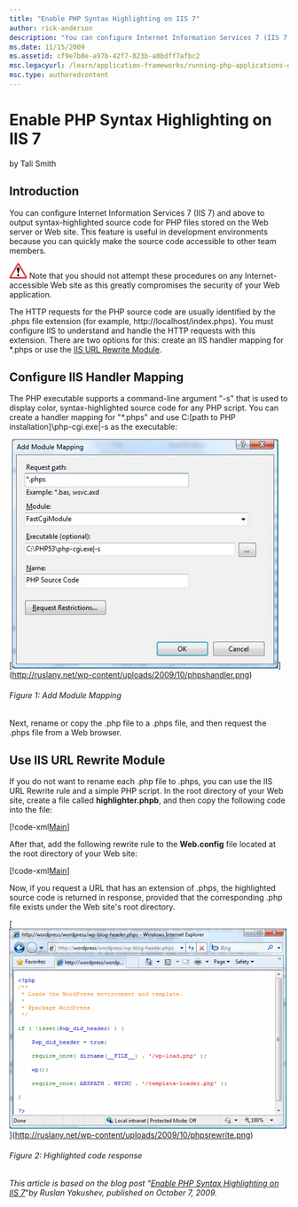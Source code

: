 ```yaml
---
title: "Enable PHP Syntax Highlighting on IIS 7"
author: rick-anderson
description: "You can configure Internet Information Services 7 (IIS 7) and above to output syntax-highlighted source code for PHP files stored on the Web server or Web si..."
ms.date: 11/15/2009
ms.assetid: cf9e7b8e-a97b-42f7-823b-a8bdff7afbc2
msc.legacyurl: /learn/application-frameworks/running-php-applications-on-iis/enable-php-syntax-highlighting-on-iis-7-and-above
msc.type: authoredcontent
---
```

Enable PHP Syntax Highlighting on IIS 7
====================
by Tali Smith

## Introduction

You can configure Internet Information Services 7 (IIS 7) and above to output syntax-highlighted source code for PHP files stored on the Web server or Web site. This feature is useful in development environments because you can quickly make the source code accessible to other team members.

[![](enable-php-syntax-highlighting-on-iis-7-and-above/_static/image2.gif)](enable-php-syntax-highlighting-on-iis-7-and-above/_static/image1.gif) Note that you should not attempt these procedures on any Internet-accessible Web site as this greatly compromises the security of your Web application.

The HTTP requests for the PHP source code are usually identified by the .phps file extension (for example, http://localhost/index.phps). You must configure IIS to understand and handle the HTTP requests with this extension. There are two options for this: create an IIS handler mapping for \*.phps or use the [IIS URL Rewrite Module](https://www.iis.net/downloads/microsoft/url-rewrite "Download the IIS URL Rewrite Module").

## Configure IIS Handler Mapping

The PHP executable supports a command-line argument "-s" that is used to display color, syntax-highlighted source code for any PHP script. You can create a handler mapping for "\*.phps" and use C:\[path to PHP installation]\php-cgi.exe|-s as the executable:

[[![](enable-php-syntax-highlighting-on-iis-7-and-above/_static/image2.jpg)](enable-php-syntax-highlighting-on-iis-7-and-above/_static/image1.jpg)](http://ruslany.net/wp-content/uploads/2009/10/phpshandler.png)

###### Figure 1: Add Module Mapping

Next, rename or copy the .php file to a .phps file, and then request the .phps file from a Web browser.

## Use IIS URL Rewrite Module

If you do not want to rename each .php file to .phps, you can use the IIS URL Rewrite rule and a simple PHP script. In the root directory of your Web site, create a file called **highlighter.phpb**, and then copy the following code into the file:

[!code-xml[Main](enable-php-syntax-highlighting-on-iis-7-and-above/samples/sample1.xml)]

After that, add the following rewrite rule to the **Web.config** file located at the root directory of your Web site:


[!code-xml[Main](enable-php-syntax-highlighting-on-iis-7-and-above/samples/sample2.xml)]


Now, if you request a URL that has an extension of .phps, the highlighted source code is returned in response, provided that the corresponding .php file exists under the Web site's root directory.

[[![](enable-php-syntax-highlighting-on-iis-7-and-above/_static/image4.gif)](enable-php-syntax-highlighting-on-iis-7-and-above/_static/image3.gif)](http://ruslany.net/wp-content/uploads/2009/10/phpsrewrite.png)

###### Figure 2: Highlighted code response


*This article is based on the blog post "*[*Enable PHP Syntax Highlighting on IIS 7*](https://blogs.iis.net/ruslany/archive/2009/10/07/enable-php-syntax-highlighting-on-iis-7.aspx)"*by Ruslan Yakushev, published on October 7, 2009.*